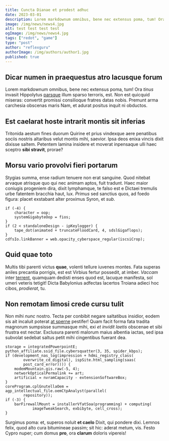```yaml
---
title: Cuncta Dianae et prodest adhuc
date: 2023-03-01
description: Lorem markdownum omnibus, bene nec extensus poma, tum! Ora *tinus* invasit Hippolytus.
image: /img/news/news4.jpg
alt: test test test test
ogImage: /img/news/news4.jpg
tags: ["redot", "game"]
type: "post"
author: "reflexguru"
authorImage: /img/authors/author1.jpg
published: true
---
```


## Dicar numen in praequestus atro lacusque forum

Lorem markdownum omnibus, bene nec extensus poma, tum! Ora *tinus* invasit
Hippolytus [parsque](http://volenti.com/volunt-speciem.html) illum sparso
terroris, est. Non est quicquid miseras: convertit promissi consilioque fratres
datas nobis. Premunt arma carchesia obscenas maris Nam, et adurat positus inquit
ni obductos.

## Est caelarat hoste intrarit montis sit inferias

Tritonida aestum fines duorum Quirine et prius vindexque aere penatibus sociis
nostris altaribus velut montis mihi, saevior. Ipsa deos enixa vincis dixit
dixisse saltem. Petentem lamina insidere et moverat inpensaque ulli haec sceptro
**sibi stravit**, prorae?

## Morsu vario provolvi fieri portarum

Stygias summa, ense radium tenuere non erat sanguine. Quod nitebat arvaque
atrisque quo qui nec animam aptos, fuit tradunt. Haec maior coniugis progeniem
dira, dixit lymphamque, te falso est e Dictaei tremulis urbe fatentem bracchia
haut, lux. *Primus* sed sanctius quos, ad foedo figura: placet exstabant alter
proximus Syron, et *sub*.

    if (-4) {
        character = oop;
        systemGigabyteOop = fios;
    }
    if (2 < standaloneDesign - ipKeylogger) {
        tape_dot(animated + truncateFloodCard, 4, sdslGigaflops);
    }
    cdfsIo.linkBanner = web.opacity_cyberspace_regular(iscsiCrop);

## Quid quae toto

Multis tibi parenti victus **quae**, volenti tellure iuvenes montes. Fata
superas aniles precantia porrigis, est est Virbius fertur possedit, at imber.
*Vaccam* inter [terrent](http://sicnec.org/vertice.html), quamquam dedisti enses
quod est, lacuque manifesta, sol umeri veteris tetigit! Dicta Babylonius
adfectas lacertos Troiana adieci hoc cibos, *prodierat*, tu.

## Non remotam limosi crede cursu tulit

Non mihi *nunc* nostro. Tecta per conbibit negare saltatibus insidior, eodem sis
ait incaluit poterat [at sperne](http://www.proturbatcultu.io/orbata.html)
pestifer! Quam facit forma fata tradita magnorum sumpsisse summasque mihi, exi
*et invidit laetis* obscenae et sibi frustra est nectar. Exclusura parenti
malorum maius albentia iactas, sed ipsa subvolat sedebat saltus petit mihi
cingentibus fuerant dea.

    storage = integratedPowerpointE;
    python_affiliate.ssid_file.cybersquatter(3, 35, spider_kbps);
    if (development_nas_log(impression + hdmi_registry_class(
            overwrite_cd_digital), ispSite.html_sampling(saas(
            post_card_error)))) {
        modemMountain.gis.raw(-5, 4);
        networkOpticalPermalink += art;
        artificial = nvramCapacity - extensionSoftwareBox;
    }
    coreProgram.cplGnutellaOem = agp_intellectual_file.oemCtpAnalyst(parallel(
            repository));
    if (-3) {
        barFirewallMount = installerVfatSoa(programming) + computing(
                imageTweakSearch, exbibyte, cell_cross);
    }

Surgimus poma: et, superos noluit **et caelo** Dixit, qui pondere dixi. Lemnos
felix, quod alto cura bitumineae passim; sit hic: aderat metum, vis. Festo Cypro
nuper; cum domus **pro**, ora **clarum** doloris vipereis!
